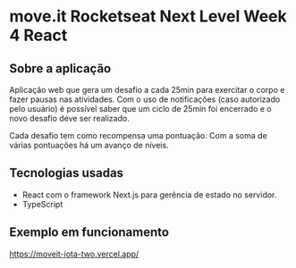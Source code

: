 # move.it Rocketseat Next Level Week 4 React

## Sobre a aplicação
Aplicação web que gera um desafio a cada 25min para exercitar o corpo e fazer pausas nas atividades.
Com o uso de notificações (caso autorizado pelo usuário) é possível saber que um ciclo de 25min foi encerrado e o novo desafio deve ser realizado.

Cada desafio tem como recompensa uma pontuação. Com a soma de várias pontuações há um avanço de níveis.

## Tecnologias usadas
- React com o framework Next.js para gerência de estado no servidor.
- TypeScript

## Exemplo em funcionamento
https://moveit-iota-two.vercel.app/
